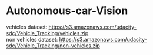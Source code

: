 # Autonomous-car-Vision

vehicles dataset: https://s3.amazonaws.com/udacity-sdc/Vehicle_Tracking/vehicles.zip                                                                                                     
non vehicles dataset: https://s3.amazonaws.com/udacity-sdc/Vehicle_Tracking/non-vehicles.zip
